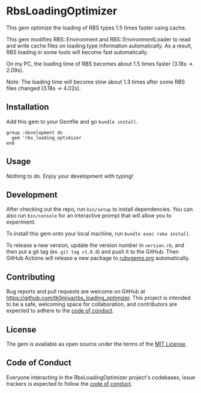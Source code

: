 # RbsLoadingOptimizer

This gem optimize the loading of RBS types 1.5 times faster using cache.

This gem modifies RBS::Environment and RBS::EnvironmentLoader to read and write cache
files on loading type information automatically.
As a result, RBS loading in some tools will become fast automatically.

On my PC, the loading time of RBS becomes about 1.5 times faster (3.18s -> 2.09s).

Note: The loading time will become slow about 1.3 times after some RBS files changed (3.18s -> 4.02s).

## Installation

Add this gem to your Gemfile and go `bundle install`.

```
group :development do
  gem 'rbs_loading_optimizer
end
```

## Usage

Nothing to do. Enjoy your development with typing!

## Development

After checking out the repo, run `bin/setup` to install dependencies. You can also
run `bin/console` for an interactive prompt that will allow you to experiment.

To install this gem onto your local machine, run `bundle exec rake install`.

To release a new version, update the version number in `version.rb`, and then put
a git tag (ex. `git tag v1.0.0`) and push it to the GitHub.  Then GitHub Actions
will release a new package to [rubygems.org](https://rubygems.org) automatically.
## Contributing

Bug reports and pull requests are welcome on GitHub at https://github.com/tk0miya/rbs_loading_optimizer.
This project is intended to be a safe, welcoming space for collaboration, and contributors are
expected to adhere to the [code of conduct](https://github.com/tk0miya/rbs_loading_optimizer/blob/main/CODE_OF_CONDUCT.md).

## License

The gem is available as open source under the terms of the [MIT License](https://opensource.org/licenses/MIT).

## Code of Conduct

Everyone interacting in the RbsLoadingOptimizer project's codebases, issue trackers is expected
to follow the [code of conduct](https://github.com/tk0miya/rbs_loading_optimizer/blob/main/CODE_OF_CONDUCT.md).
